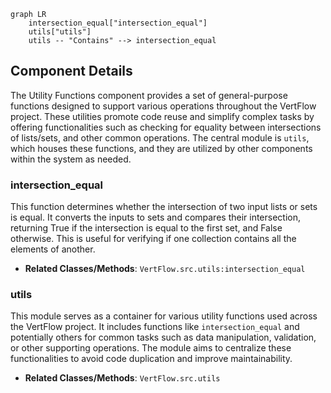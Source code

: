 ```mermaid
graph LR
    intersection_equal["intersection_equal"]
    utils["utils"]
    utils -- "Contains" --> intersection_equal
```

## Component Details

The Utility Functions component provides a set of general-purpose functions designed to support various operations throughout the VertFlow project. These utilities promote code reuse and simplify complex tasks by offering functionalities such as checking for equality between intersections of lists/sets, and other common operations. The central module is `utils`, which houses these functions, and they are utilized by other components within the system as needed.

### intersection_equal
This function determines whether the intersection of two input lists or sets is equal. It converts the inputs to sets and compares their intersection, returning True if the intersection is equal to the first set, and False otherwise. This is useful for verifying if one collection contains all the elements of another.
- **Related Classes/Methods**: `VertFlow.src.utils:intersection_equal`

### utils
This module serves as a container for various utility functions used across the VertFlow project. It includes functions like `intersection_equal` and potentially others for common tasks such as data manipulation, validation, or other supporting operations. The module aims to centralize these functionalities to avoid code duplication and improve maintainability.
- **Related Classes/Methods**: `VertFlow.src.utils`
